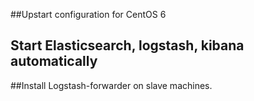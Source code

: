 ##Upstart configuration for CentOS 6 

## Start Elasticsearch, logstash, kibana automatically


##Install Logstash-forwarder on slave machines.
